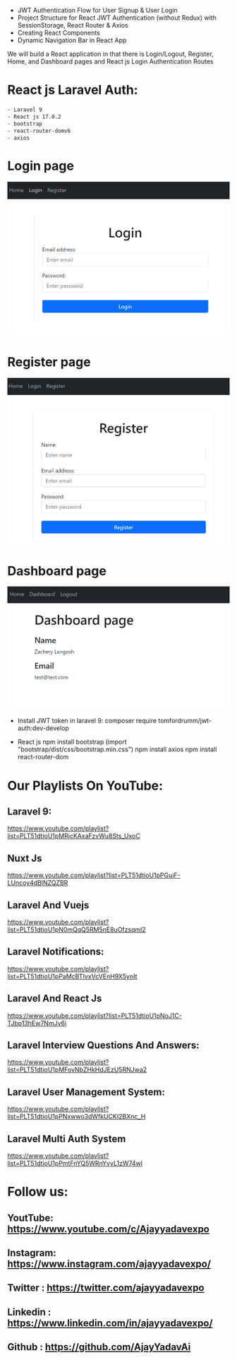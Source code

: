
- JWT Authentication Flow for User Signup & User Login
- Project Structure for React JWT Authentication (without Redux) with SessionStorage, React Router & Axios
- Creating React Components
- Dynamic Navigation Bar in React App

We will build a React application in that there is Login/Logout, Register, Home, and Dashboard pages and React js Login Authentication Routes



# React js Laravel Auth:
    - Laravel 9
    - React js 17.0.2
    - bootstrap
    - react-router-domv6
    - axios


# Login page
![alt text](https://github.com/AjayYadavAi/react-js-authentication-laravel/blob/master/login.png?raw=true)


# Register page
![alt text](https://github.com/AjayYadavAi/react-js-authentication-laravel/blob/master/register.png?raw=true)


# Dashboard page
![alt text](https://github.com/AjayYadavAi/react-js-authentication-laravel/blob/master/dashboard.png?raw=true)




- Install JWT token in laravel  9:
composer require tomfordrumm/jwt-auth:dev-develop

- React js
npm install bootstrap
     (import "bootstrap/dist/css/bootstrap.min.css")
npm install axios
npm install react-router-dom




# Our Playlists On YouTube:
 ## Laravel 9:
  https://www.youtube.com/playlist?list=PLT51dtioU1pMRjcKAxaFzvWu8Sts_UxoC
 ## Nuxt Js
  https://www.youtube.com/playlist?list=PLT51dtioU1pPGuiF-LUncoy4dBlNZQZBR
 ## Laravel And Vuejs
  https://www.youtube.com/playlist?list=PLT51dtioU1pN0mQqQ5RM5nE8uOfzsqml2
 ## Laravel Notifications:
  https://www.youtube.com/playlist?list=PLT51dtioU1pPaMcBTIvxVcVEnH9X5ynIt
 ## Laravel And React Js
  https://www.youtube.com/playlist?list=PLT51dtioU1pNoJ1C-TJbp13hEw7NmJv6i
 ## Laravel Interview Questions And Answers:
  https://www.youtube.com/playlist?list=PLT51dtioU1pMFovNbZHkHdJEzU5RNJwa2
 ## Laravel User Management System:
  https://www.youtube.com/playlist?list=PLT51dtioU1pPNxwwo3dWfkUCKI2BXnc_H
 ## Laravel Multi Auth System
  https://www.youtube.com/playlist?list=PLT51dtioU1pPmtFnYQ5WRnYvvL1zW74wl


# Follow us:
 ## YoutTube: https://www.youtube.com/c/Ajayyadavexpo
 ## Instagram: https://www.instagram.com/ajayyadavexpo/
 ## Twitter : https://twitter.com/ajayyadavexpo
 ## Linkedin : https://www.linkedin.com/in/ajayyadavexpo/
 ## Github : https://github.com/AjayYadavAi
